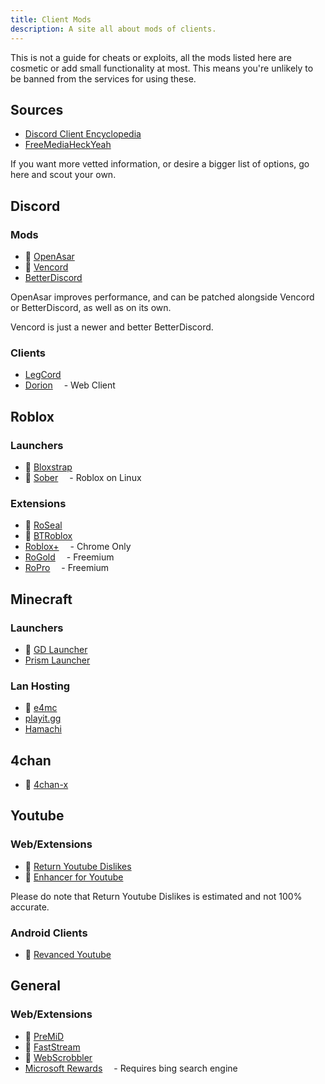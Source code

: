 ```yaml
---
title: Client Mods
description: A site all about mods of clients.
---
```


This is not a guide for cheats or exploits, all the mods listed here are cosmetic or add small functionality at most. This means you're unlikely to be banned from the services for using these.

## Sources

- [Discord Client Encyclopedia<img src="/assets/dce.png" style="display:inline; width:14px;">](https://github.com/Discord-Client-Encyclopedia-Management/Discord3rdparties)
- [FreeMediaHeckYeah<img src="/assets/fmhy.png" style="display:inline; width:14px;">](https://fmhy.pages.dev)

If you want more vetted information, or desire a bigger list of options, go here and scout your own.

## Discord

### Mods

- 🐐 [OpenAsar](https://openasar.dev/)
- 🐐 [Vencord<img src="/assets/vencord.png" style="display:inline; width:14px;">](https://vencord.dev/)
- [BetterDiscord<img src="/assets/betterdiscord.png" style="display:inline; width:14px;">](https://betterdiscord.app/)

OpenAsar improves performance, and can be patched alongside Vencord or BetterDiscord, as well as on its own.

Vencord is just a newer and better BetterDiscord.

### Clients

- [LegCord<img src="/assets/legcord.png" style="display:inline; width:14px;">](https://legcord.app/)
- [Dorion<img src="/assets/dorion.png" style="display:inline; width:14px;">](https://spikehd.github.io/projects/dorion/) - Web Client

## Roblox

### Launchers

- 🐐 [Bloxstrap<img src="/assets/bloxstrap.png" style="display:inline; width:14px;">](https://bloxstraplabs.com/)
- 🐐 [Sober<img src="/assets/sober.png" style="display:inline; width:14px;">](https://sober.vinegarhq.org/) - Roblox on Linux

### Extensions

- 🐐 [RoSeal<img src="/assets/roseal.png" style="display:inline; width:14px;">](https://www.roseal.live/)
- 🐐 [BTRoblox<img src="/assets/btroblox.png" style="display:inline; width:14px;">](https://github.com/AntiBoomz/BTRoblox)
- [Roblox+<img src="/assets/robloxplus.png" style="display:inline; width:14px;">](https://chromewebstore.google.com/detail/roblox+/jfbnmfgkohlfclfnplnlenbalpppohkm) - Chrome Only
- [RoGold<img src="/assets/rogold.png" style="display:inline; width:14px;">](https://www.rogold.live) - Freemium
- [RoPro<img src="/assets/ropro.png" style="display:inline; width:14px;">](https://ropro.io/) - Freemium

## Minecraft

### Launchers

- 🐐 [GD Launcher<img src="/assets/gdlauncher.png" style="display:inline; width:14px;">](https://gdlauncher.com/)
- [Prism Launcher<img src="/assets/prism.png" style="display:inline; width:14px;">](https://prismlauncher.org/)

### Lan Hosting

- 🐐 [e4mc<img src="/assets/e4mc.png" style="display:inline; width:14px;">](https://e4mc.link/)
- [playit.gg<img src="/assets/playitgg.png" style="display:inline; width:14px;">](https://playit.gg/)
- [Hamachi<img src="/assets/hamachi.png" style="display:inline; width:14px;">](https://vpn.net/)

## 4chan

- 🐐 [4chan-x<img src="/assets/4chan-x.png" style="display:inline; width:14px;">](https://www.4chan-x.net/)

## Youtube

### Web/Extensions

- 🐐 [Return Youtube Dislikes<img src="/assets/rdl.png" style="display:inline; width:14px;">](https://www.returnyoutubedislike.com/)
- 🐐 [Enhancer for Youtube<img src="/assets/youtubeenhancer.png" style="display:inline; width:14px;">](https://www.mrfdev.com/enhancer-for-youtube)

Please do note that Return Youtube Dislikes is estimated and not 100% accurate.

### Android Clients

- 🐐 [Revanced Youtube<img src="/assets/revanced.png" style="display:inline; width:14px;">](https://github.com/revanced/revanced-manager/tree/main/docs)

## General

### Web/Extensions

- 🐐 [PreMiD<img src="/assets/premid.png" style="display:inline; width:14px;">](https://premid.app/)
- 🐐 [FastStream<img src="/assets/faststream.png" style="display:inline; width:14px;">](https://faststream.online/)
- 🐐 [WebScrobbler<img src="/assets/webscrobbler.png" style="display:inline; width:14px;">](https://web-scrobbler.com/)
- [Microsoft Rewards<img src="/assets/microsoftrewards.png" style="display:inline; width:14px;">](https://www.microsoft.com/en-us/rewards/browser-extension) - Requires bing search engine